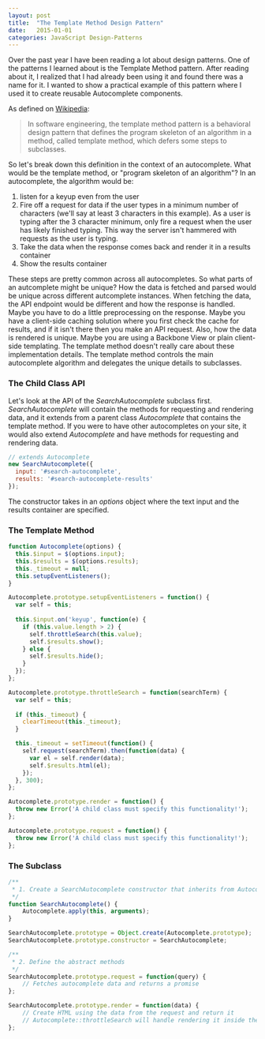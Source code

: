 ```yaml
---
layout: post
title:  "The Template Method Design Pattern"
date:   2015-01-01
categories: JavaScript Design-Patterns
---
```


Over the past year I have been reading a lot about design patterns. One of the patterns I learned about is the Template Method pattern. After reading about it, I realized that I had already been using it and found there was a name for it. I wanted to show a practical example of this pattern where I used it to create reusable Autocomplete components. 

As defined on [Wikipedia](http://en.wikipedia.org/wiki/Template_method_pattern):


> In software engineering, the template method pattern is a behavioral design pattern that defines the program skeleton of an algorithm in a method, called template method, which defers some steps to subclasses.

So let's break down this definition in the context of an autocomplete. What would be the template method, or  "program skeleton of an algorithm"? In an autocomplete, the algorithm would be:

1. listen for a keyup even from the user
2. Fire off a request for data if the user types in a minimum number of characters (we'll say at least 3 characters in this example). As a user is typing after the 3 character minimum, only fire a request when the user has likely finished typing. This way the server isn't hammered with requests as the user is typing.
3. Take the data when the response comes back and render it in a results container
4. Show the results container

These steps are pretty common across all autocompletes. So what parts of an autcomplete might be unique? How the data is fetched and parsed would be unique across different autcomplete instances. When fetching the data, the API endpoint would be different and how the response is handled. Maybe you have to do a little preprocessing on the response. Maybe you have a client-side caching solution where you first check the cache for results, and if it isn't there then you make an API request. Also, how the data is rendered is unique. Maybe you are using a Backbone View or plain client-side templating. The template method doesn't really care about these implementation details. The template method controls the main autocomplete algorithm and delegates the unique details to subclasses.

### The Child Class API

Let's look at the API of the _SearchAutocomplete_ subclass first. _SearchAutocomplete_ will contain the methods for requesting and rendering data, and it extends from a parent class _Autocomplete_ that contains the template method. If you were to have other autocompletes on your site, it would also extend _Autocomplete_ and have methods for requesting and rendering data.

```js
// extends Autocomplete
new SearchAutocomplete({
  input: '#search-autocomplete',
  results: '#search-autocomplete-results'
});
```

The constructor takes in an _options_ object where the text input and the results container are specified.

### The Template Method

```js
function Autocomplete(options) {
  this.$input = $(options.input);
  this.$results = $(options.results);
  this._timeout = null;
  this.setupEventListeners();
}

Autocomplete.prototype.setupEventListeners = function() {
  var self = this;
  
  this.$input.on('keyup', function(e) {
    if (this.value.length > 2) {
      self.throttleSearch(this.value);
      self.$results.show();
    } else {
   	  self.$results.hide();
    }
  });
};

Autocomplete.prototype.throttleSearch = function(searchTerm) {
  var self = this;
  
  if (this._timeout) {
    clearTimeout(this._timeout);
  }

  this._timeout = setTimeout(function() {
  	self.request(searchTerm).then(function(data) {
      var el = self.render(data);
      self.$results.html(el);
    });
  }, 300);
};

Autocomplete.prototype.render = function() {
  throw new Error('A child class must specify this functionality!');
};

Autocomplete.prototype.request = function() {
  throw new Error('A child class must specify this functionality!');
};
```

### The Subclass

```js
/**
 * 1. Create a SearchAutocomplete constructor that inherits from Autocomplete
 */
function SearchAutocomplete() {
	Autocomplete.apply(this, arguments);
}

SearchAutocomplete.prototype = Object.create(Autocomplete.prototype);
SearchAutocomplete.prototype.constructor = SearchAutocomplete;

/**
 * 2. Define the abstract methods
 */
SearchAutocomplete.prototype.request = function(query) {
	// Fetches autocomplete data and returns a promise
};

SearchAutocomplete.prototype.render = function(data) {
	// Create HTML using the data from the request and return it
	// Autocomplete::throttleSearch will handle rendering it inside the results element
};
```

